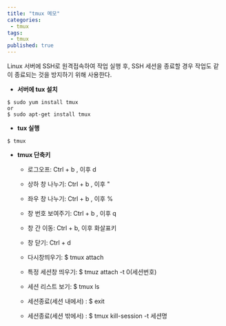 ```yaml
---
title: "tmux 메모"
categories:
 - tmux
tags:
 - tmux
published: true
---
```


Linux 서버에 SSH로 원격접속하여 작업 실행 후, SSH 세션을 종료할 경우 작업도 같이 종료되는 것을 방지하기 위해 사용한다.

- **서버에 tux 설치**
```
$ sudo yum install tmux
or
$ sudo apt-get install tmux
```

- **tux 실행**
```
$ tmux
```

- **tmux 단축키**
	- 로그오프: Ctrl + b , 이후 d

	- 상하 창 나누기: Ctrl + b , 이후 "
	- 좌우 창 나누기: Ctrl + b , 이후 %
	- 창 번호 보여주기: Ctrl + b , 이후 q
	- 창 간 이동: Ctrl + b, 이후 화살표키
	- 창 닫기: Ctrl + d

	- 다시창띄우기: $ tmux attach
	- 특정 세션창 띄우기: $ tmuz attach -t 0(세션번호)
	- 세션 리스트 보기: $ tmux ls
	- 세션종료(세션 내에서) : $ exit
	- 세션종료(세션 밖에서) : $ tmux kill-session -t 세션명

<!--stackedit_data:
eyJoaXN0b3J5IjpbMzcwNjUxMTQsMTM0NDg1Njk0NCwxOTAyMj
U2ODc3XX0=
-->